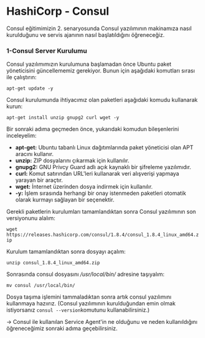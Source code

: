 # HashiCorp - Consul
Consul eğitimimizin 2. senaryosunda Consul yazılımının makinamıza nasıl kurulduğunu ve servis ajanının nasıl başlatıldığını öğreneceğiz.
### 1-Consul Server Kurulumu
Consul yazılımımızın kurulumuna başlamadan önce Ubuntu paket yöneticisini güncellememiz gerekiyor. Bunun için aşağıdaki komutları sırası ile çalıştırın:

`apt-get update -y`

Consul kurulumunda ihtiyacımız olan paketleri aşağıdaki komudu kullanarak kurun:

`apt-get install unzip gnupg2 curl wget -y`

Bir sonraki adıma geçmeden önce, yukarıdaki komudun bileşenlerini inceleyelim:
- **apt-get:** Ubuntu tabanlı Linux dağıtımlarında paket yöneticisi olan APT aracını kullanır.
- **unzip:** ZIP dosyalarını çıkarmak için kullanılır.
- **gnupg2:** GNU Privcy Guard adlı açık kaynaklı bir şifreleme yazılımıdır.
- **curl:** Komut satırından URL'leri kullanarak veri alışverişi yapmaya yarayan bir araçtır.
- **wget:** İnternet üzerinden dosya indirmek için kullanılır.
- **-y:** İşlem sırasında herhangi bir onay istenmeden paketleri otomatik olarak kurmayı sağlayan bir seçenektir.

Gerekli paketlerin kurulumları tamamlandıktan sonra Consul yazılımının son versiyonunu alalım:

`wget https://releases.hashicorp.com/consul/1.8.4/consul_1.8.4_linux_amd64.zip`

Kurulum tamamlandıktan sonra dosyayı açalım:

`unzip consul_1.8.4_linux_amd64.zip`

Sonrasında consul dosyasını */usr/local/bin/* adresine taşıyalım:

`mv consul /usr/local/bin/`

Dosya taşıma işlemini tammaladıktan sonra artık consul yazılımını kullanmaya hazıırız. (Consul yazılımının kurulduğundan emin olmak istiyorsanız `consul --version`komutunu kullanabilirsiniz.)

-> Consul ile kullanılan Service Agent'in ne olduğunu ve neden kullanıldığını öğreneceğimiz sonraki adıma geçebilirsiniz.
